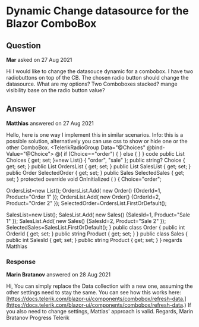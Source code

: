 # Dynamic Change datasource for the Blazor ComboBox

## Question

**Mar** asked on 27 Aug 2021

Hi I would like to change the datasouce dynamic for a combobox. I have two radiobuttons on top of the CB. The chosen radio button should change the datasource. What are my options? Two Comboboxes stacked? mange visibility base on the radio button value?

## Answer

**Matthias** answered on 27 Aug 2021

Hello, here is one way I implement this in similar scenarios. Info: this is a possible solution, alternatively you can use css to show or hide one or the other ComboBox. <TelerikRadioGroup Data="@Choices" @bind-Value="@Choice"> </TelerikRadioGroup> @{
if (Choice=="order")
{ <TelerikComboBox Value="@SelectedOrder.OrderId" Data="OrdersList" TextField="@nameof(Order.Product)" ValueField="@nameof(Order.OrderId)"> </TelerikComboBox> }
else
{ <TelerikComboBox Value="@SelectedSales.SalesId" Data="SalesList" TextField="@nameof(Sales.Product)" ValueField="@nameof(Sales.SalesId)"> </TelerikComboBox> }
} code public List <string> Choices { get; set; }=new List<string>() { "order", "sale" }; public string? Choice { get; set; } public List<Order> OrdersList { get; set; } public List<Sales> SalesList { get; set; } public Order SelectedOrder { get; set; } public Sales SelectedSales { get; set; } protected override void OnInitialized ( ) {
Choice="order";

OrdersList=new List<Order>();
OrdersList.Add( new Order() {OrderId=1, Product="Order 1" });
OrdersList.Add( new Order() {OrderId=2, Product="Order 2" });
SelectedOrder=OrdersList.FirstOrDefault();

SalesList=new List<Sales>();
SalesList.Add( new Sales() {SalesId=1, Product="Sale 1" });
SalesList.Add( new Sales() {SalesId=2, Product="Sale 2" });
SelectedSales=SalesList.FirstOrDefault();
} public class Order { public int OrderId { get; set; } public string Product { get; set; }
} public class Sales { public int SalesId { get; set; } public string Product { get; set; }
} regards Matthias

### Response

**Marin Bratanov** answered on 28 Aug 2021

Hi, You can simply replace the Data collection with a new one, assuming the other settings need to stay the same. You can see how this works here: [https://docs.telerik.com/blazor-ui/components/combobox/refresh-data.](https://docs.telerik.com/blazor-ui/components/combobox/refresh-data.) If you also need to change settings, Mattias' approach is valid. Regards, Marin Bratanov Progress Telerik

